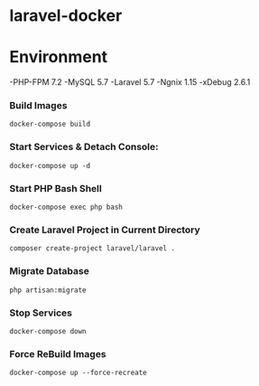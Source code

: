 # laravel-docker

# Environment
-PHP-FPM 7.2
-MySQL 5.7
-Laravel 5.7
-Ngnix 1.15
-xDebug 2.6.1

### Build Images
`docker-compose build`

### Start Services & Detach Console: 
`docker-compose up -d` 

### Start PHP Bash Shell
`docker-compose exec php bash`

### Create Laravel Project in Current Directory
`composer create-project laravel/laravel .`

### Migrate Database
`php artisan:migrate`

### Stop Services
`docker-compose down`

### Force ReBuild Images
`docker-compose up --force-recreate`